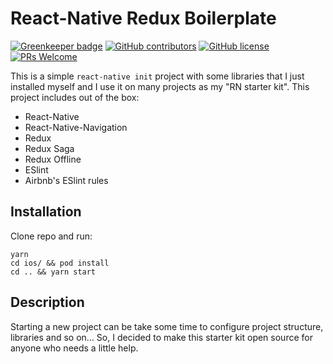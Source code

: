 # React-Native Redux Boilerplate

[![Greenkeeper badge](https://badges.greenkeeper.io/mCodex/react-native-redux-boilerplate.svg)](https://greenkeeper.io/)
[![GitHub contributors](https://img.shields.io/github/contributors/Naereen/StrapDown.js.svg)](https://github.com/mCodex/react-native-redux-boilerplate/graphs/contributors/)
[![GitHub license](https://img.shields.io/github/license/Naereen/StrapDown.js.svg)](https://github.com/mCodex/react-native-redux-boilerplate/blob/master/LICENSE)
[![PRs Welcome](https://img.shields.io/badge/PRs-welcome-brightgreen.svg?style=flat-square)](https://github.com/mCodex/react-native-redux-boilerplate)

This is a simple `react-native init` project with some libraries that I just installed myself and I use it on many projects as my "RN starter kit". This project includes out of the box:

* React-Native
* React-Native-Navigation
* Redux
* Redux Saga
* Redux Offline
* ESlint
* Airbnb's ESlint rules

## Installation

Clone repo and run:

```
yarn
cd ios/ && pod install
cd .. && yarn start
```

## Description

Starting a new project can be take some time to configure project structure, libraries and so on... So, I decided to make this starter kit open source for anyone who needs a little help.
